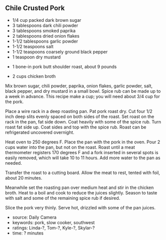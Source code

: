 Chile Crusted Pork
------------------

- 1/4 cup packed dark brown sugar
- 3 tablespoons dark chili powder
- 3 tablespoons smoked paprika
- 2 tablespoons dried onion flakes
- 1-1/2 tablespoons garlic powder
- 1-1/2 teaspoons salt
- 1-1/2 teaspoons coarsely ground black pepper
- 1 teaspoon dry mustard
<!-- -->
- 1 bone-in pork butt shoulder roast, about 9 pounds
<!-- -->
- 2 cups chicken broth

Mix brown sugar, chili powder, paprika, onion flakes, garlic powder,
salt, black pepper, and dry mustard in a small bowl.  Spice rub can be
made up to a week in advance.  This recipe make a cup; you will need
about 3/4 cup for the pork.

Place a wire rack in a deep roasting pan.  Pat pork roast dry.  Cut
four 1/2 inch deep slits evenly spaced on both sides of the roast.
Set roast on the rack in the pan, fat side down.  Coat heavily with
some of the spice rub.  Turn roast fat side up.  Coat sides and top
with the spice rub.  Roast can be refrigerated uncovered overnight.

Heat oven to 250 degrees F.  Place the pan with the pork in the oven.
Pour 2 cups water into the pan, but not on the roast.  Roast until a
meat thermometer registers 170 degrees F and a fork inserted in
several spots is easily removed, which will take 10 to 11 hours.  Add
more water to the pan as needed.

Transfer the roast to a cutting board.  Allow the meat to rest, tented
with foil, about 20 minutes.

Meanwhile set the roasting pan over medium heat and stir in the
chicken broth.  Heat to a boil and cook to reduce the juices slightly.
Season to taste with salt and some of the remaining spice rub if
desired.

Slice the pork very thinly.  Serve hot, drizzled with some of the pan
juices.

- source: Daily Camera
- keywords: pork, slow cooker, southwest
- ratings: Linda-?, Tom-?, Kyle-?, Skylar-?
- time: ? minutes
